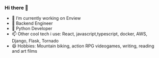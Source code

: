 ### Hi there 👋



- 🔭 I’m currently working on Enview
- 🌱 Backend Engineer
- 💬 Python Developer
- 📫 Other cool tech i use: React, javascript,typescript,  docker, AWS, Django, Flask, Tornado
- 😄 Hobbies: Mountain biking, action RPG videogames, writing, reading and art films


